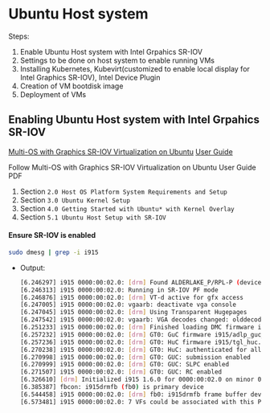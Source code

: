 # Ubuntu Host system

Steps:
1.  Enable Ubuntu Host system with Intel Grpahics SR-IOV
2.  Settings to be done on host system to enable running VMs
3.  Installing Kubernetes, Kubevirt(customized to enable local display for Intel Graphics SR-IOV), Intel Device Plugin
4.  Creation of VM bootdisk image
5.  Deployment of VMs

## Enabling Ubuntu Host system with Intel Grpahics SR-IOV

[Multi-OS with Graphics SR-IOV Virtualization on Ubuntu](https://www.intel.com/content/www/us/en/secure/content-details/762237/13th-gen-intel-core-mobile-processors-for-iot-edge-code-named-raptor-lake-p-multi-os-with-graphics-sr-iov-virtualization-on-ubuntu-user-guide.html?wapkw=multi-os%20graphics%20SRIOV&DocID=762237) [User Guide](https://cdrdv2.intel.com/v1/dl/getContent/762237?explicitVersion=true)

Follow Multi-OS with Graphics SR-IOV Virtualization on Ubuntu User Guide PDF 
1.  Section `2.0 Host OS Platform System Requirements and Setup`
2.  Section `3.0 Ubuntu Kernel Setup`
3.  Section `4.0 Getting Started with Ubuntu* with Kernel Overlay`
4.  Section `5.1 Ubuntu Host Setup with SR-IOV`

#### Ensure SR-IOV is enabled
```sh
sudo dmesg | grep -i i915
```
- Output:
    ```sh
    [6.246297] i915 0000:00:02.0: [drm] Found ALDERLAKE_P/RPL-P (device ID a7a0) display version 13.00 stepping E0
    [6.246313] i915 0000:00:02.0: Running in SR-IOV PF mode
    [6.246876] i915 0000:00:02.0: [drm] VT-d active for gfx access
    [6.247005] i915 0000:00:02.0: vgaarb: deactivate vga console
    [6.247045] i915 0000:00:02.0: [drm] Using Transparent Hugepages
    [6.247542] i915 0000:00:02.0: vgaarb: VGA decodes changed: olddecodes=io+mem,decodes=io+mem:owns=io+mem
    [6.251233] i915 0000:00:02.0: [drm] Finished loading DMC firmware i915/adlp_dmc.bin (v2.20)
    [6.257232] i915 0000:00:02.0: [drm] GT0: GuC firmware i915/adlp_guc_70.bin version 70.36.0
    [6.257236] i915 0000:00:02.0: [drm] GT0: HuC firmware i915/tgl_huc.bin version 7.9.3
    [6.270238] i915 0000:00:02.0: [drm] GT0: HuC: authenticated for all workloads
    [6.270998] i915 0000:00:02.0: [drm] GT0: GUC: submission enabled
    [6.270999] i915 0000:00:02.0: [drm] GT0: GUC: SLPC enabled
    [6.271507] i915 0000:00:02.0: [drm] GT0: GUC: RC enabled
    [6.326610] [drm] Initialized i915 1.6.0 for 0000:00:02.0 on minor 0
    [6.385387] fbcon: i915drmfb (fb0) is primary device
    [6.544458] i915 0000:00:02.0: [drm] fb0: i915drmfb frame buffer device
    [6.573481] i915 0000:00:02.0: 7 VFs could be associated with this PF
    ```

